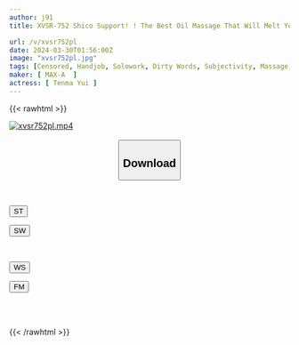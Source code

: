 ```yaml
---
author: j91
title: XVSR-752 Shico Support! ! The Best Oil Massage That Will Melt Your Brain With Esthetician Yui Tenma's ASMR Whispering Dirty Talk

url: /v/xvsr752pl
date: 2024-03-30T01:56:00Z
image: "xvsr752pl.jpg"
tags: [Censored, Handjob, Solowork, Dirty Words, Subjectivity, Massage, Lotion	]
maker: [ MAX-A  ]
actress: [ Tenma Yui ]
---
```



{{< rawhtml >}}

<div class="video" data-videoid="aZlDpZ4b3MFxy1Z">
    <a href="javascript:;">
        <img src="/v/xvsr752pl/xvsr752pl.jpg" width="WIDTH" height="HEIGHT" alt="xvsr752pl.mp4" loading="lazy">
    </a>
</div>

<script type="text/javascript" src="https://j91.asia/asset/on-demand-st.js"></script>

<br>
  <link rel="stylesheet" href="https://j91.asia/asset/bs5.css">
  
  <center>
  <button class="btn btn-primary" type="button" data-bs-toggle="collapse" data-bs-target=".multi-collapse" aria-expanded="false" aria-controls="multiCollapseExample1 multiCollapseExample2"><h2>Download</h2></button></center>
</p>
<div class="row">
  <div class="col">
    <div class="collapse multi-collapse" id="multiCollapseExample1">
      <div class="card card-body">
	      	      <br>
<div class="buttons">  
<p><a href="https://streamtape.to/v/aZlDpZ4b3MFxy1Z" target="_blank"><button class="btn-hover color-3"><i class="fa fa-download"></i> ST</button></a></p>
<p><a href="https://asnwish.com/kjxb5s268wno" target="_blank"><button class="btn-hover color-2"><i class="fa fa-download"></i> SW</button></a></p></div>
    </div>
  </div>
</div>
  <div class="col">
    <div class="collapse multi-collapse" id="multiCollapseExample2">
      <div class="card card-body">
	      <br>
<div class="buttons">
<p><a href="https://wolfstream.tv/i20v89d38kh0"><button class="btn-hover color-9"><i class="fa fa-download"></i> WS</button></a></p>
<p><a href="https://filemoon.sx/d/p013bb2yvrnb"><button class="btn-hover color-8"><i class="fa fa-download"></i> FM</button></a></p></div>
<br><br>
      </div>
    </div>
  </div>
</div>

{{< /rawhtml >}}